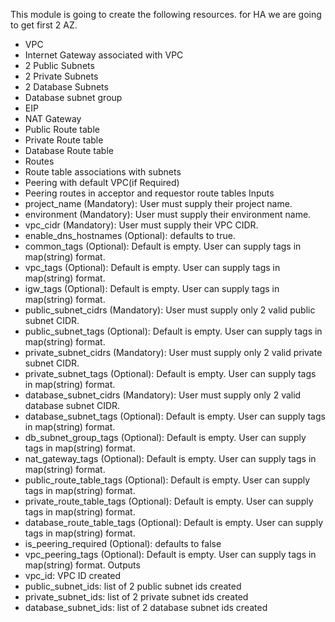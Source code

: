 This module is going to create the following resources. for HA we are going to get first 2 AZ.
*  VPC
*  Internet Gateway associated with VPC
*  2 Public Subnets
*  2 Private Subnets
*  2 Database Subnets
*  Database subnet group
*  EIP
*  NAT Gateway
*  Public Route table
*  Private Route table
*  Database Route table
*  Routes
*  Route table associations with subnets
*  Peering with default VPC(if Required)
*  Peering routes in acceptor and requestor route tables
Inputs
*  project_name (Mandatory): User must supply their project name.
*  environment (Mandatory): User must supply their environment name.
*  vpc_cidr (Mandatory): User must supply their VPC CIDR.
*  enable_dns_hostnames (Optional): defaults to true.
*  common_tags (Optional): Default is empty. User can supply tags in map(string) format.
*  vpc_tags (Optional): Default is empty. User can supply tags in map(string) format.
*  igw_tags (Optional): Default is empty. User can supply tags in map(string) format.
*  public_subnet_cidrs (Mandatory): User must supply only 2 valid public subnet CIDR.
*  public_subnet_tags (Optional): Default is empty. User can supply tags in map(string) format.
*  private_subnet_cidrs (Mandatory): User must supply only 2 valid private subnet CIDR.
*  private_subnet_tags (Optional): Default is empty. User can supply tags in map(string) format.
*  database_subnet_cidrs (Mandatory): User must supply only 2 valid database subnet CIDR.
*  database_subnet_tags (Optional): Default is empty. User can supply tags in map(string) format.
*  db_subnet_group_tags (Optional): Default is empty. User can supply tags in map(string) format.
*  nat_gateway_tags (Optional): Default is empty. User can supply tags in map(string) format.
*  public_route_table_tags (Optional): Default is empty. User can supply tags in map(string) format.
*  private_route_table_tags (Optional): Default is empty. User can supply tags in map(string) format.
*  database_route_table_tags (Optional): Default is empty. User can supply tags in map(string) format.
*  is_peering_required (Optional): defaults to false
*  vpc_peering_tags (Optional): Default is empty. User can supply tags in map(string) format.
Outputs
*  vpc_id: VPC ID created
*  public_subnet_ids: list of 2 public subnet ids created
*  private_subnet_ids: list of 2 private subnet ids created
*  database_subnet_ids: list of 2 database subnet ids created